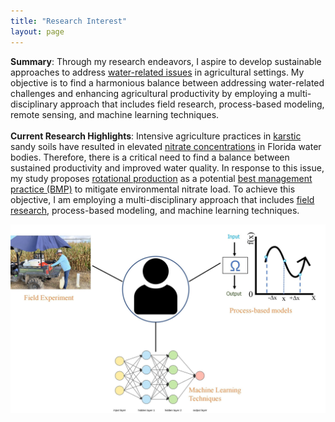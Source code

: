 ```yaml
---
title: "Research Interest"
layout: page
---
```




**Summary**: Through my research endeavors, I aspire to develop sustainable approaches to address [water-related issues](https://www.worldbank.org/en/topic/water-in-agriculture) in agricultural settings. My objective is to find a harmonious balance between addressing water-related challenges and enhancing agricultural productivity by employing a multi-disciplinary approach that includes field research, process-based modeling, remote sensing, and machine learning techniques.<br>
    <br>
**Current Research Highlights**: Intensive agriculture practices in <a href="https://www.usgs.gov/mission-areas/water-resources/science/karst-aquifers">karstic</a> sandy soils have resulted in elevated <a href="https://www.mysuwanneeriver.com/DocumentCenter/View/130/2007-Nitrate-Trend-Report?bidId=">nitrate concentrations</a> in Florida water bodies. Therefore, there is a critical need to find a balance between sustained productivity and improved water quality. In response to this issue, my study proposes <a href="https://www.ams.usda.gov/grades-standards/crop-rotation-practice-standard#:~:text=Section%20205.205%2C%20the%20crop%20rotation%20practice%20standard%2C%20is,conserve%20nutrients%2C%20and%20protect%20the%20soil%20against%20erosion.">rotational production</a> as a potential <a href="https://www.fdacs.gov/Agriculture-Industry/Water/Agricultural-Best-Management-Practices">best management practice (BMP)</a> to mitigate environmental nitrate load. To achieve this objective, I am employing a multi-disciplinary approach that includes <a href="https://edis.ifas.ufl.edu/publication/AE581">field research</a>, process-based modeling, and machine learning techniques.   

![highlight](research1.jpeg)
